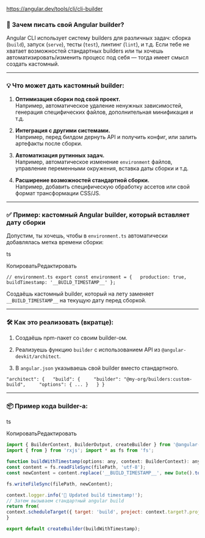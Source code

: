 https://angular.dev/tools/cli/cli-builder
### 🧠 **Зачем писать свой Angular builder?**

Angular CLI использует систему builders для различных задач: сборка (`build`), запуск (`serve`), тесты (`test`), линтинг (`lint`), и т.д. Если тебе не хватает возможностей стандартных builders или ты хочешь автоматизировать/изменить процесс под себя — тогда имеет смысл создать кастомный.

---

### 💡 **Что может дать кастомный builder:**

1. **Оптимизация сборки под свой проект.**  
    Например, автоматическое удаление ненужных зависимостей, генерация специфических файлов, дополнительная минификация и т.д.
    
2. **Интеграция с другими системами.**  
    Например, перед билдом дернуть API и получить конфиг, или залить артефакты после сборки.
    
3. **Автоматизация рутинных задач.**  
    Например, автоматическое изменение `environment` файлов, управление переменными окружения, вставка даты сборки и т.д.
    
4. **Расширение возможностей стандартной сборки.**  
    Например, добавить специфическую обработку ассетов или свой формат трансформации CSS/JS.
    

---

### ✅ **Пример: кастомный Angular builder, который вставляет дату сборки**

Допустим, ты хочешь, чтобы в `environment.ts` автоматически добавлялась метка времени сборки:

ts

КопироватьРедактировать

`// environment.ts export const environment = {   production: true,   buildTimestamp: '__BUILD_TIMESTAMP__' };`

Создаёшь кастомный builder, который на лету заменяет `__BUILD_TIMESTAMP__` на текущую дату перед сборкой.

---

### 🛠️ **Как это реализовать (вкратце):**

1. Создаёшь npm-пакет со своим builder-ом.
    
2. Реализуешь функцию `builder` с использованием API из `@angular-devkit/architect`.
    
3. В `angular.json` указываешь свой builder вместо стандартного.
    

`"architect": {   "build": {     "builder": "@my-org/builders:custom-build",     "options": { ... }   } }`

---

### 📦 Пример кода builder-а:

ts

КопироватьРедактировать

``` js
import { BuilderContext, BuilderOutput, createBuilder } from '@angular-devkit/architect'; 
import { from } from 'rxjs'; import * as fs from 'fs';  

function buildWithTimestamp(options: any, context: BuilderContext): any {   const filePath = 'src/environments/environment.prod.ts';   
const content = fs.readFileSync(filePath, 'utf-8');   
const newContent = content.replace('__BUILD_TIMESTAMP__', new Date().toISOString());   

fs.writeFileSync(filePath, newContent);    

context.logger.info('🔨 Updated build timestamp!');    
// Затем вызываем стандартный angular build   
return from(     
context.scheduleTarget({ target: 'build', project: context.target?.project! }).then(target => target.result)   ); 
}  

export default createBuilder(buildWithTimestamp);
```
